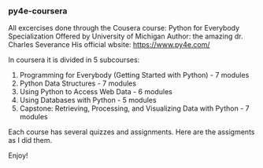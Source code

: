 ### py4e-coursera

All excercises done through the Cousera course: Python for Everybody Specialization
Offered by University of Michigan
Author: the amazing dr. Charles Severance
His official wbsite: https://www.py4e.com/

In coursera it is divided in 5 subcourses:
1. Programming for Everybody (Getting Started with Python) - 7 modules
2. Python Data Structures - 7 modules
3. Using Python to Access Web Data - 6 modules
4. Using Databases with Python - 5 modules
5. Capstone: Retrieving, Processing, and Visualizing Data with Python - 7 modules

Each course has several quizzes and assignments. Here are the assigments as I did them.

Enjoy!
